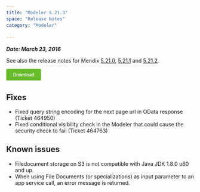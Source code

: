 ```yaml
---
title: "Modeler 5.21.3"
space: "Release Notes"
category: "Modeler"

---
```



***Date: March 23, 2016***

See also the release notes for Mendix [5.21.0](https://world.mendix.com/display/ReleaseNotes/5.21.0), [5.21.1](https://world.mendix.com/display/ReleaseNotes/5.21.1) and [5.21.2](https://world.mendix.com/display/ReleaseNotes/5.21.2).

[![](attachments/download-button/download-button.png)](https://appstore.home.mendix.com/link/modeler/5.21.3)

## Fixes

*   Fixed query string encoding for the next page url in OData response (Ticket 464950)
*   Fixed conditional visibility check in the Modeler that could cause the security check to fail (Ticket 464763)

## Known issues

*   Filedocument storage on S3 is not compatible with Java JDK 1.8.0 u60 and up.
*   When using File Documents (or specializations) as input parameter to an app service call, an error message is returned.